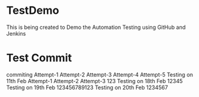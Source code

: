 # TestDemo
This is being created to Demo the Automation Testing using GitHub and Jenkins 
# Test Commit
commiting
Attempt-1
Attempt-2
Attempt-3
Attempt-4
Attempt-5
Testing on 11th Feb
Attempt-1
Attempt-2
Attempt-3
123
Testing on 18th Feb
12345
Testing on 19th Feb
123456789123
Testing on 20th Feb
1234567
